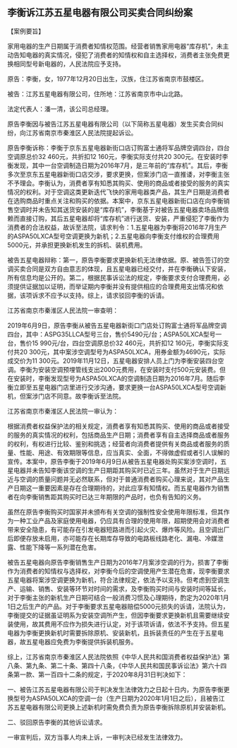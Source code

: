 ## 李衡诉江苏五星电器有限公司买卖合同纠纷案



【案例要旨】

家用电器的生产日期属于消费者知情权范围。经营者销售家用电器“库存机”，未主动告知电器的真实情况，侵犯了消费者的知情权和自主选择权，消费者主张免费更换相同型号新电器的，人民法院应予支持。



原告：李衡，女，1977年12月20日出生，汉族，住江苏省南京市鼓楼区。

被告：江苏五星电器有限公司，住所地：江苏省南京市中山北路。

法定代表人：潘一清，该公司总经理。

原告李衡因与被告江苏五星电器有限公司（以下简称五星电器）发生买卖合同纠纷，向江苏省南京市秦淮区人民法院提起诉讼。



原告李衡诉称：李衡于京东五星电器新街口店订购富士通将军品牌空调四台，四台空调原总价32 460元，共折扣12 160元，李衡实际支付共20 300元。在安装时李衡发现，其中一台空调制造日期为2016年7月，是三年前的“库存机”。其后，李衡多次至京东五星电器新街口店交涉，要求更换，但案涉门店一直推诿，对李衡主张不予理会。李衡认为，消费者享有知悉其购买、使用的商品或者接受的服务的真实情况的权利。对于空调这类更新迭代飞快的家用电器类产品，其生产日期是消费者在选购商品时重点关注和购买的依据。本案中，京东五星电器新街口店在向李衡销售空调时并未告知其送货安装的是“库存机”，李衡基于对被告五星电器卖场品牌信赖而直接订购，其后五星电器却将“库存机”进行送货、安装，严重侵犯了李衡作为消费者的合法权益，故诉至法院，请求判令：1.五星电器为李衡将2016年7月生产的ASPA50LXCA型号空调更换为新机；2.五星电器向李衡支付维权的合理费用5000元，并承担更换新机发生的拆机、装机费用。

被告五星电器辩称：第一，原告李衡要求更换新机无法律依据。原、被告签订的空调买卖合同是双方自由意志的体现，且五星电器已经交付，并在李衡确认下安装，所有信息均是公开的。第二，根据民事诉讼法的规定，李衡要求支付合理费用，必须提供证据加以证明，而举证期内李衡并没有提供相应的合理费用支出情况和依据，该项诉求不应予以支持。综上，请求驳回李衡的诉请。



江苏省南京市秦淮区人民法院一审查明：

2019年6月9日，原告李衡从被告五星电器新街口门店处订购富士通将军品牌空调四台，其中：ASPG35LLCA型号三台，售价5490元/台；ASPA50LXCA型号一台，售价15 990元/台，四台空调原总价32 460元，共折扣12 160元，李衡实际支付共20 300元，其中案涉空调型号为ASPA50LXCA，用券金额为4690元，实际成交价为11 300元。2019年11月12日，五星电器安排人员上门为李衡安装四台空调。李衡为安装空调预埋管线支出2000元费用，在安装时支付500元安装费。但在安装时，李衡发现型号为ASPA50LXCA的空调制造日期为2016年7月。随后李衡立即至五星电器门店里进行交涉沟通，要求更换一台ASPA50LXCA型号空调新机，但案涉门店不同意。故李衡诉至法院。



江苏省南京市秦淮区人民法院一审认为：

根据消费者权益保护法的相关规定，消费者享有知悉其购买、使用的商品或者接受的服务的真实情况的权利，包括商品生产日期；消费者享有自主选择商品或者服务的权利，有权进行比较、鉴别和挑选；经营者向消费者提供有关商品或者服务的质量、性能、用途、有效期限等信息，应当真实、全面，不得做虚假或者引人误解的宣传。本案中，原告李衡于2019年6月9日从被告五星电器处购买案涉空调时，五星电器并未告知李衡该空调的生产日期距其购买时已近三年。虽然对于生产日期远近与空调的质量问题并无必然联系，但对于普通消费者购买心理来说，其对产品生产日期这一重要因素是存在合理期待的，对此应享有知情权。而五星电器作为销售者在向李衡销售距其购买时已达三年期限的产品时，也负有告知的义务。

虽然在原告李衡购买时国家并未颁布有关空调的强制性安全使用年限标准，但其作为一种工业产品及家庭使用电器，仍应具有合理的使用年限，超期使用会对消费者带来安全隐患，有可能存在引发电器短路进而引起火灾、爆炸等风险。且空调出厂后即便存放未启用，亦可能存在长期库存导致的电路板线路老化、漏电、冷媒泄露、性能下降等一系列潜在危害。

被告五星电器向原告李衡销售生产日期为2016年7月案涉空调的行为，损害了李衡作为消费者的知情权与选择权，对李衡今后的空调使用产生潜在危害，现李衡要求五星电器将案涉空调更换为新机，符合法律规定，依法予以支持。但考虑到空调生产、运输、销售、安装等环节对时间的需求，及李衡购买时间与安装时间等延长，对于李衡主张的新机生产日期可结合一般消费习惯及心理期待，酌定为2020年1月1日之后生产的产品。对于李衡要求五星电器赔偿5000元损失的诉请，法院认为，李衡提交的证据虽证明系为安装空调所产生，但因李衡要求更换新机且需要继续安装使用，故其费用不应作为损失进行认定，对于该项诉请，依法不予支持。但五星电器为李衡更换新机时需要拆除原机、安装新机，且拆装责任的产生在于五星电器，故五星电器应免费为李衡提供拆装机服务。



综上，江苏省南京市秦淮区人民法院依照《中华人民共和国消费者权益保护法》第八条、第九条、第二十条、第四十八条，《中华人民共和国民事诉讼法》第六十四条第一款、第一百四十二条的规定，于2020年8月31日判决如下：

一、被告江苏五星电器有限公司于判决发生法律效力之日起十日内，为原告李衡更换型号为ASPA50LXCA的空调一台（生产日期为2020年1月1日之后），且被告江苏五星电器有限公司更换上述新机时需免费负责为原告李衡拆除原机并安装新机。

二、驳回原告李衡的其他诉讼请求。



一审宣判后，双方当事人均未上诉，一审判决已经发生法律效力。


